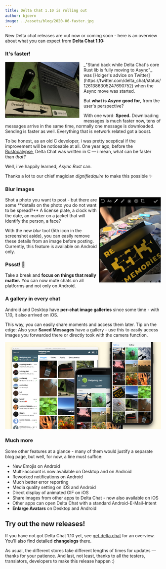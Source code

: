 ```yaml
---
title: Delta Chat 1.10 is rolling out
author: bjoern
image: ../assets/blog/2020-06-faster.jpg
---
```


New Delta chat releases are out now or coming soon -
here is an overview about what you can expect from **Delta Chat 1.10:**

### It's faster!

<img src="../assets/blog/2020-06-faster.jpg" width="240" style="float:left; clear:both; margin-right:1em; margin-bottom:.2em;" alt="" />
_"Stand back while Delta Chat's core Rust lib is fully moving to Async"_
was [Holger's advice on Twitter](https://twitter.com/delta_chat/status/1261386305247690752)
when the Async move was started.

But **what is _Async_ good for**, from the user's perspective? 

With one word: **Speed.**
Downloading messages is much faster now,
tens of messages arrive in the same time, normally one message is downloaded.
Sending is faster as well.
Everything that is network related got a boost.

To be honest, as an old C developer,
i was pretty sceptical if the improvement will be noticeable at all.
One year ago, before the [Rustocalypse](https://delta.chat/en/2019-05-08-xyiv#the-coming-delta-chat-rustocalypse),
Delta Chat was written in C — i mean, what can be faster than _that?_

Well, i've happily learned, _Async Rust_ can.

Thanks a lot to our chief magician _dignifiedquire_ to make this possible ✨



### Blur Images

<img src="../assets/blog/2020-06-blur.jpg" width="200" style="float:right; clear:both; margin-left:.2em; margin-bottom:.2em;" alt="A blurred image" /> 
Shot a photo you want to post - but there are some **details on the photo you do not want to be spread?**
A license plate, a clock with the date, an marker on a jacket that will identify the person, a face?

With the new _blur_ tool (5th icon in the screenshot aside), you can easily remove these details from an image before posting.
Currently, this feature is available on Android only.


### Pssst! 🤫

Take a break and **focus on things that really matter.**
You can now mute chats on all platforms and not only on Android.


### A gallery in every chat

Android and Desktop have **per-chat image galleries** since some time -
with 1.10, it also arrived on iOS.

This way, you can easily share moments and access them later.
Tip on the edge: Also your **Saved Messages** have a gallery - use this to easily access images
you forwarded there or directly took with the camera function.

![A Screenshot of the Delta Chat Desktop Client, scanning a QR code.](../assets/blog/2020-06-gallery2.jpg)


### Much more

Some other features at a glance - 
many of them would justify a separate blog page, but well, for now, a line must suffice:

- New Emojis on Android
- Multi-account is now available on Desktop and on Android
- Reworked notifications on Android
- Much better error reporting
- Media quality setting on iOS and Android
- Direct display of animated GIF on iOS
- Share images from other apps to Delta Chat - now also available on iOS
- Other apps can open Delta Chat with a standard Android-E-Mail-Intent
- **Enlarge Avatars** on Desktop and Android


## Try out the new releases!

If you have not got Delta Chat 1.10 yet,
see [get.delta.chat](https://get.delta.chat) for an overview.
You'll also find detailed **changelogs** there.

As usual, the different stores take different lengths of times for updates — thanks for your patience. 
And last, not least, thanks to all the testers, translators, developers to make this release happen :)
